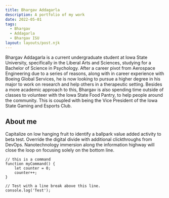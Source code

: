 ```yaml
---
title: Bhargav Addagarla
description: A portfolio of my work
date: 2022-05-01
tags:
  - Bhargav
  - Addagarla
  - Bhargav ISU
layout: layouts/post.njk
---
```


Bhargav Addagarla is a current undergraduate student at Iowa State University, specifically in the Liberal Arts and Sciences, studying for a Bachelor of Science in Psychology. After a career pivot from Aerospace Engineering due to a series of reasons, along with in career experience with Boeing Global Services, he is now looking to pursue a higher degree in his major to work on research and help others in a therapeutic setting. Besides a more academic approach to this, Bhargav is also spending time outside of classes to volunteer with the Iowa State Food Pantry, to help people around the community. This is coupled with being the Vice President of the Iowa State Gaming and Esports Club.

## About me

Capitalize on low hanging fruit to identify a ballpark value added activity to beta test. Override the digital divide with additional clickthroughs from DevOps. Nanotechnology immersion along the information highway will close the loop on focusing solely on the bottom line.

```text/2-3
// this is a command
function myCommand() {
	let counter = 0;
	counter++;
}

// Test with a line break above this line.
console.log('Test');
```
